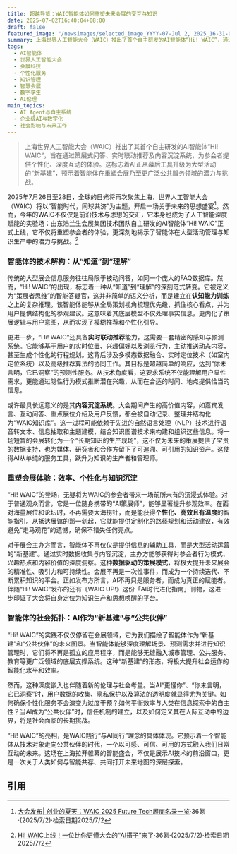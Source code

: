 ```yaml
---
title: 超越导览：WAIC智能体如何重塑未来会展的交互与知识
date: 2025-07-02T16:40:04+08:00
draft: false
featured_image: "/newsimages/selected_image_YYYY-07-Jul 2, 2025_16-31-09-376.jpg"
summary: 上海世界人工智能大会（WAIC）推出了首个自主研发的AI智能体“Hi! WAIC”，通过深度结合策展思维、实时感知与知识沉淀，显著提升参会者的个性化体验。这一创新不仅将传统会展管理推向了智能化的新高度，更将智能体定位为大型活动乃至社会运行的“新基建”，开启了AI作为“公共伙伴”的全新发展路径。
tags: 
  - AI智能体
  - 世界人工智能大会
  - 会展科技
  - 个性化服务
  - 知识管理
  - 智慧会展
  - 数字孪生
  - AI伦理
main_topics: 
  - AI Agent与自主系统
  - 企业级AI与数字化
  - 社会影响与未来工作
---
```


> 上海世界人工智能大会（WAIC）推出了其首个自主研发的AI智能体“Hi! WAIC”，旨在通过策展式问答、实时联动推荐及内容沉淀系统，为参会者提供个性化、深度互动的体验。这标志着AI正从幕后工具升级为大型活动的“新基建”，预示着智能体在重塑会展乃至更广泛公共服务领域的潜力与挑战。

2025年7月26日至28日，全球的目光将再次聚焦上海，世界人工智能大会（WAIC）将以“智能时代，同球共济”为主题，开启一场关于未来的思想盛宴[^2]。然而，今年的WAIC不仅仅是前沿技术与思想的交汇，它本身也成为了人工智能深度赋能的实验场：由东浩兰生会展集团技术团队自主研发的AI智能体“Hi! WAIC”正式上线，它不仅将重塑参会者的体验，更深刻地揭示了智能体在大型活动管理与知识生产中的潜力与挑战。[^1]

### 智能体的技术解构：从“知道”到“理解”

传统的大型展会信息服务往往局限于被动问答，如同一个庞大的FAQ数据库。然而，“Hi! WAIC”的出现，标志着一种从“知道”到“理解”的深刻范式转变。它被定义为“策展者思维”的智能答疑官，这并非简单的语义分析，而是建立在**认知能力训练**之上的复杂推理。该智能体能够从全局策划视角梳理优先级，抓住核心看点，并为用户提供结构化的参观建议。这意味着其底层模型不仅处理事实信息，更内化了策展逻辑与用户意图，从而实现了模糊推荐和个性化引导。

更进一步，“Hi! WAIC”还具备**实时联动推荐**能力，这需要一套精密的感知与预测系统。它能够基于用户的实时位置、兴趣偏好以及浏览行为，主动推送动态内容，甚至生成个性化的行程规划。这背后涉及多模态数据融合、实时定位技术（如室内定位系统）以及高级推荐算法的协同工作。其目标是超越简单的响应，达到“你未言明，它已洞察”的预测性服务。从技术角度看，这要求系统不仅能理解用户显性需求，更能通过隐性行为模式推断潜在兴趣，从而在合适的时间、地点提供恰当的信息。

或许最具长远意义的是其**内容沉淀系统**。大会期间产生的高价值内容，如嘉宾发言、互动问答、重点展位介绍及用户反馈，都会被自动记录、整理并结构化为“WAIC知识库”。这一过程可能依赖于先进的自然语言处理（NLP）技术进行语音转文本、信息抽取和主题建模，结合知识图谱技术来构建和组织这些信息。将一场短暂的会展转化为一个“长期知识的生产现场”，这不仅为未来的策展提供了宝贵的数据支持，也为媒体、研究者和合作方留下了可追溯、可引用的知识资产。这使得AI从单纯的服务工具，跃升为知识的生产者和管理师。

### 重塑会展体验：效率、个性化与知识沉淀

“Hi! WAIC”的登场，无疑将为WAIC的参会者带来一场前所未有的沉浸式体验。对于普通观众而言，它是一位随身携带的“AI策展师”，能够显著提升参观效率。在面对海量展位和论坛时，不再需要大海捞针，而是能获得**个性化、高效且有温度**的智能指引。从抵达展馆的那一刻起，它就能提供定制化的路径规划和活动建议，有效避免“走马观花”的遗憾，确保不错失任何亮点。

对于展会主办方而言，智能体不再仅仅是提供信息的辅助工具，而是大型活动运营的“新基建”。通过实时数据收集与内容沉淀，主办方能够获得对参会者行为模式、兴趣热点和内容价值的深度洞察。这种**数据驱动的策展模式**，将极大提升未来展会的精准性、吸引力和可持续性。会展不再是一次性事件，而成为一个持续迭代、不断累积知识的平台。正如发布方所言，AI不再只是服务者，而成为真正的赋能者。伴随“Hi! WAIC”发布的还有《WAIC UP!》这份「AI时代进化指南」刊物，这进一步印证了大会将自身定位为知识生产和思想唤醒的平台。

### 智能体的社会拓扑：AI作为“新基建”与“公共伙伴”

“Hi! WAIC”的实践不仅仅停留在会展领域，它为我们描绘了智能体作为“新基建”和“公共伙伴”的未来图景。当智能体能够深度理解场景、预测需求并进行知识管理时，它们将不再是孤立的应用程序，而是能够无缝融入城市管理、公共服务、教育等更广泛领域的底层支撑系统。这种“新基建”的形态，将极大提升社会运作的智能化水平和效率。

然而，这种深度嵌入也伴随着新的伦理与社会考量。当AI“更懂你”、“你未言明，它已洞察”时，用户数据的收集、隐私保护以及算法的透明度就显得尤为关键。如何确保个性化服务不会演变为过度干预？如何平衡效率与人类在信息探索中的自主性？当AI成为“公共伙伴”时，信任机制的建立，以及如何定义其在人际互动中的边界，将是社会面临的长期挑战。

“Hi! WAIC”的亮相，是WAIC践行“与AI同行”理念的具体体现。它预示着一个智能体从技术对象走向公共伙伴的时代，一个以可感、可信、可用的方式融入我们日常互动的未来。这场在上海拉开帷幕的智能盛会，不仅是展示AI技术的前沿窗口，更是一次关于人类如何与智能共存、共同打开未来地图的深层探索。

## 引用
[^1]: [Hi! WAIC上线！一位比你更懂大会的“AI搭子”来了](https://m.36kr.com/p/3361535305697032)·36氪·(2025/7/2)·检索日期2025/7/2
[^2]: [大会发布| 创业的夏天：WAIC 2025 Future Tech展商名录一览](https://m.36kr.com/p/3361527649568775)·36氪·(2025/7/2)·检索日期2025/7/2
